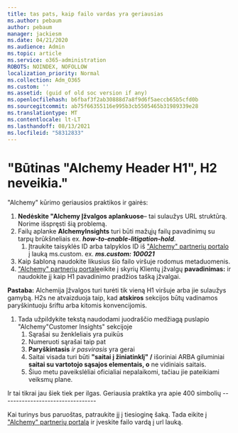```yaml
---
title: tas pats, kaip failo vardas yra geriausias
ms.author: pebaum
author: pebaum
manager: jackiesm
ms.date: 04/21/2020
ms.audience: Admin
ms.topic: article
ms.service: o365-administration
ROBOTS: NOINDEX, NOFOLLOW
localization_priority: Normal
ms.collection: Adm_O365
ms.custom: ''
ms.assetid: (guid of old soc version if any)
ms.openlocfilehash: b6fbaf3f2ab30888d7a8f9d6f5aeccb65b5cfd0b
ms.sourcegitcommit: ab75f66355116e995b3cb5505465b31989339e28
ms.translationtype: MT
ms.contentlocale: lt-LT
ms.lasthandoff: 08/13/2021
ms.locfileid: "58312833"
---
```

# <a name="required-alchemy-header-h1-h2s-dont-work"></a>"Būtinas "Alchemy Header H1", H2 neveikia."
"Alchemy" kūrimo geriausios praktikos ir gairės:

1. **Nedėskite "Alchemy Įžvalgos aplankuose**– tai sulaužys URL struktūrą. Norime išspręsti šią problemą.
1. Failų aplanke **AlchemyInsights** turi būti mažųjų failų pavadinimų su tarpų brūkšneliais ex. **_how-to-enable-litigation-hold_**.
    1. Įtraukite taisyklės ID arba talpyklos ID iš ["Alchemy" partnerių portalo](https://alchemyportal.azurewebsites.net) į lauką ms.custom. ex. ***ms.custom: 100021***
1. Kaip šabloną naudokite likusius šio failo viršuje rodomus metaduomenis.
1. ["Alchemy" partnerių portale](https://alchemyportal.azurewebsites.net)eikite į skyrių Klientų įžvalgų **pavadinimas:** ir naudokite jį kaip H1 pavadinimo pradžios tašką įžvalgai. 

**Pastaba:** Alchemija Įžvalgos turi turėti tik vieną H1 viršuje arba jie sulaužys gamybą. H2s ne atvaizduoja taip, kad **atskiros** sekcijos būtų vadinamos paryškintuoju šriftu arba kitomis konvencijomis.
1. Tada užpildykite tekstą naudodami juodraščio medžiagą puslapio "Alchemy"Customer Insights" sekcijoje
    1. Sąrašai su ženkleliais yra puikūs
    1. Numeruoti sąrašai taip pat
    1. **Paryškintasis** *ir pasvirasis* yra gerai
    1. Saitai visada turi būti **"saitai į žiniatinklį" /** išoriniai ARBA giluminiai **saitai su vartotojo sąsajos elementais, o** ne vidiniais saitais.
    1. Šiuo metu paveikslėliai oficialiai nepalaikomi, tačiau jie pateikiami veiksmų plane.

Ir tai tikrai jau šiek tiek per ilgas. Geriausia praktika yra apie 400 simbolių ---------------------------------

Kai turinys bus paruoštas, patraukite jį į tiesioginę šaką. Tada eikite į ["Alchemy" partnerių portalą](https://alchemyportal.azurewebsites.net) ir įveskite failo vardą į url lauką. 
